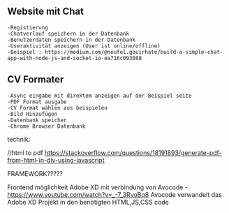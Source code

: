 

## Website mit Chat

```
-Registierung
-Chatverlauf speichern in der Datenbank
-Benutzerdaten speichern in der Datenbank
-Useraktivität anzeigen (User ist online/offline)
-Beispiel : https://medium.com/@noufel.gouirhate/build-a-simple-chat-app-with-node-js-and-socket-io-ea716c093088
```


## CV Formater 
```
-Async eingabe mit direktem anzeigen auf der Beispiel seite
-PDF Format ausgabe
-CV Format wählen aus beispielen
-Bild Hinzufügen
-Datenbank speicher
-Chrome Browser Datenbank
```



technik:

//html to pdf
https://stackoverflow.com/questions/18191893/generate-pdf-from-html-in-div-using-javascript


FRAMEWORK?????





Frontend möglichkeit Adobe XD mit verbindung von Avocode - https://www.youtube.com/watch?v=_-7_3RvoBq8
Avocode verwandelt das Adobe XD Projekt in den benötigten HTML,JS,CSS code
